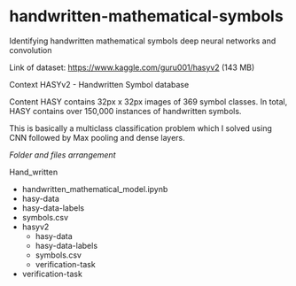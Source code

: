 # handwritten-mathematical-symbols
Identifying handwritten mathematical symbols deep neural networks and convolution

Link of dataset:
  https://www.kaggle.com/guru001/hasyv2
(143 MB)

Context
HASYv2 - Handwritten Symbol database

Content
HASY contains 32px x 32px images of 369 symbol classes. In total, HASY contains over 150,000 instances of handwritten symbols.

This is basically a multiclass classification problem which I solved using CNN followed by Max pooling and dense layers.

*Folder and files arrangement*

Hand_written
  - handwritten_mathematical_model.ipynb
  - hasy-data
  - hasy-data-labels
  - symbols.csv
  - hasyv2
    - hasy-data
    - hasy-data-labels
    - symbols.csv
    - verification-task
   - verification-task
